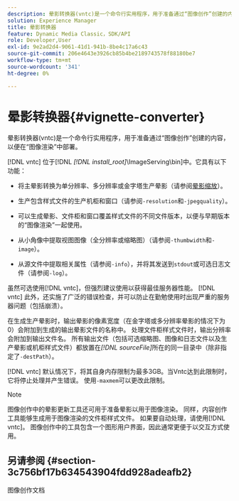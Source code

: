 ```yaml
---
description: 晕影转换器(vntc)是一个命令行实用程序，用于准备通过“图像创作”创建的内容，以便在“图像渲染”中部署。
solution: Experience Manager
title: 晕影转换器
feature: Dynamic Media Classic，SDK/API
role: Developer,User
exl-id: 9e2ad2d4-9061-41d1-941b-8be4c17a6c43
source-git-commit: 206e4643e3926cb85b4be2189743578f88180be7
workflow-type: tm+mt
source-wordcount: '341'
ht-degree: 0%

---
```


# 晕影转换器{#vignette-converter}

晕影转换器(vntc)是一个命令行实用程序，用于准备通过“图像创作”创建的内容，以便在“图像渲染”中部署。

[!DNL vntc] 位于[!DNL  *[!DNL install_root]*\ImageServing\bin]中。它具有以下功能：

* 将主晕影转换为单分辨率、多分辨率或金字塔生产晕影（请参阅[晕影缩放](../../../../ir-api/vntc/utilities/c-ir-vignette-converter-vntc/c-ir-vignette-scaling.md#concept-e373a29c2f954df98d704c7723804585)）。
* 生产包含样式文件的生产机柜和窗口（请参阅`-resolution`和`-jpegquality`）。

* 可以生成晕影、文件柜和窗口覆盖样式文件的不同文件版本，以便与早期版本的“图像渲染”一起使用。
* 从小角像中提取视图图像（全分辨率或缩略图）（请参阅`-thumbwidth`和`-image`）。
* 从源文件中提取相关属性（请参阅`-info`），并将其发送到`stdout`或可选日志文件（请参阅`-log`）。

虽然可选使用[!DNL vntc]，但强烈建议使用以获得最佳服务器性能。 [!DNL vntc] 此外，还实施了广泛的错误检查，并可以防止在勤勉使用时出现严重的服务器问题（包括崩溃）。

在生成生产晕影时，输出晕影的像素宽度（在金字塔或多分辨率晕影的情况下为0）会附加到生成的输出晕影文件的名称中。 处理文件柜样式文件时，输出分辨率会附加到输出文件名。 所有输出文件（包括可选缩略图、图像和日志文件以及生产晕影或机柜样式文件）都放置在&#x200B;*[!DNL sourceFile]*&#x200B;所在的同一目录中（除非指定了`-destPath`）。

[!DNL vntc] 默认情况下，将其自身内存限制为最多3GB。当Vntc达到此限制时，它将停止处理并产生错误。 使用`-maxmem`可以更改此限制。

>[!NOTE]
>
>图像创作中的晕影更新工具还可用于准备晕影以用于图像渲染。 同样，内容创作工具能够生成用于图像渲染的文件柜样式文件。 如果要自动处理，请使用[!DNL vntc]。 图像创作中的工具包含一个图形用户界面，因此通常更便于以交互方式使用。

## 另请参阅 {#section-3c756bf17b634543904fdd928adeafb2}

图像创作文档
